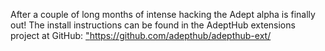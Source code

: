 After a couple of long months of intense hacking the Adept alpha is finally out!
The install instructions can be found in the AdeptHub extensions project at GitHub: <a href="https://github.com/adepthub/adepthub-ext/">"https://github.com/adepthub/adepthub-ext/</a>

